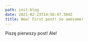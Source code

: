 ```yaml
---
path: init-blog
date: 2021-02-23T14:56:47.504Z
title: Wow! First post! So awesome!
---
```

Piszę pierwszy post! Ale!